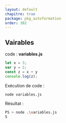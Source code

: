 ```yaml
---
layout: default
chapitre: true
package: pkg_autoformation
order: 302
---
```


<!-- new slide -->

## Vairables

code : **variables.js**

````js
let x = 3;
var y = 2;
const z = x + y 
console.log(z);
````

Exécution de code : 

````bash
node variables.js
````

Résultat : 

````bash
PS > node .\variables.js
5
````

